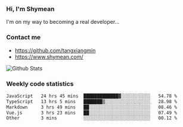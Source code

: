 ### Hi, I'm Shymean

I'm on my way to becoming a real developer...

### Contact me

- <https://github.com/tangxiangmin>
- <https://www.shymean.com/>

![Github Stats](https://github-readme-stats.vercel.app/api?username=tangxiangmin&show_icons=true&theme=dark)


###  Weekly code statistics

<!--START_SECTION:waka-->

```txt
JavaScript   24 hrs 45 mins  █████████████▓░░░░░░░░░░░   54.78 %
TypeScript   13 hrs 5 mins   ███████▒░░░░░░░░░░░░░░░░░   28.98 %
Markdown     3 hrs 49 mins   ██░░░░░░░░░░░░░░░░░░░░░░░   08.46 %
Vue.js       3 hrs 23 mins   ██░░░░░░░░░░░░░░░░░░░░░░░   07.49 %
Other        3 mins          ░░░░░░░░░░░░░░░░░░░░░░░░░   00.12 %
```

<!--END_SECTION:waka-->